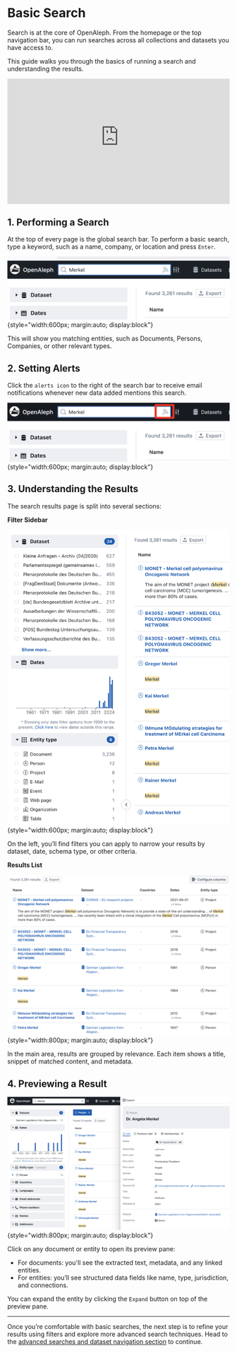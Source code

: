 # Basic Search

Search is at the core of OpenAleph. From the homepage or the top navigation bar, you can run searches across all collections and datasets you have access to.

This guide walks you through the basics of running a search and understanding the results.
<div>
  <div style="position:relative;padding-top:56.25%;">
    <iframe src="https://www.youtube-nocookie.com/embed/lh-KJvz4xtE?si=mgci65CRm-7FnXfW" frameborder="0" allowfullscreen
      style="position:absolute;top:0;left:0;width:100%;height:100%;"></iframe>
  </div>
</div>


## 1. Performing a Search
At the top of every page is the global search bar. To perform a basic search, type a keyword, such as a name, company, or location and press `Enter`.

![The OpenAleph search bar](../../assets/images/simple_search.png){style="width:600px; margin:auto; display:block"}

This will show you matching entities, such as Documents, Persons, Companies, or other relevant types.

## 2. Setting Alerts
Click the `alerts icon` to the right of the search bar to receive email notifications whenever new data added mentions this search.

![The OpenAleph search bar with alerts](../../assets/images/alerts.png){style="width:600px; margin:auto; display:block"}

## 3. Understanding the Results

The search results page is split into several sections:

**Filter Sidebar**

![The OpenAleph search filters](../../assets/images/search_filter.png){style="width:600px; margin:auto; display:block"}

On the left, you’ll find filters you can apply to narrow your results by dataset, date, schema type, or other criteria.

**Results List**

![The OpenAleph search result list](../../assets/images/resultlist.png){style="width:800px; margin:auto; display:block"}

In the main area, results are grouped by relevance. Each item shows a title, snippet of matched content, and metadata.

## 4. Previewing a Result

![The OpenAleph search result preview](../../assets/images/result_preview.png){style="width:800px; margin:auto; display:block"}

Click on any document or entity to open its preview pane:

- For documents: you'll see the extracted text, metadata, and any linked entities.
- For entities: you’ll see structured data fields like name, type, jurisdiction, and connections.

You can expand the entity by clicking the `Expand` button on top of the preview pane.


---

Once you’re comfortable with basic searches, the next step is to refine your results using filters and explore more advanced search techniques. Head to the [advanced searches and dataset navigation section](../102/index.md) to continue.
